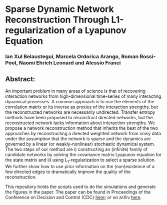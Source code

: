# Sparse Dynamic Network Reconstruction Through L1-regularization of a Lyapunov Equation
### Ian Xul Belaustegui, Marcela Ordorica Arango, Roman Rossi-Pool, Naomi Ehrich Leonard and Alessio Franci

## Abstract:
An important problem in many areas of science is that of recovering interaction networks from high-dimensional time-series of many interacting dynamical processes. A common approach is to use the elements of the correlation matrix or its inverse as proxies of the interaction strengths, but the reconstructed networks are necessarily undirected. Transfer entropy methods have been proposed to reconstruct directed networks, but the reconstructed network lacks information about interaction strengths. We propose a network reconstruction method that inherits the best of the two approaches by reconstructing a directed weighted network from noisy data under the assumption that the network is sparse and the dynamics are governed by a linear (or weakly-nonlinear) stochastic dynamical system. The two steps of our method are i) constructing an (infinite) family of candidate networks by solving the covariance matrix Lyapunov equation for the state matrix and ii) using $L_1$-regularization to select a sparse solution. We further show how to use prior information on the (non)existence of a few directed edges to dramatically improve the quality of the reconstruction.

This repository holds the scripts used to do the simulations and generate the figures in the paper. The paper can be found in Proceedings of the Conference on Decision and Control (CDC) [here](https://ieeexplore.ieee.org/document/10885791); or on arXiv [here](https://arxiv.org/abs/2403.05457).
